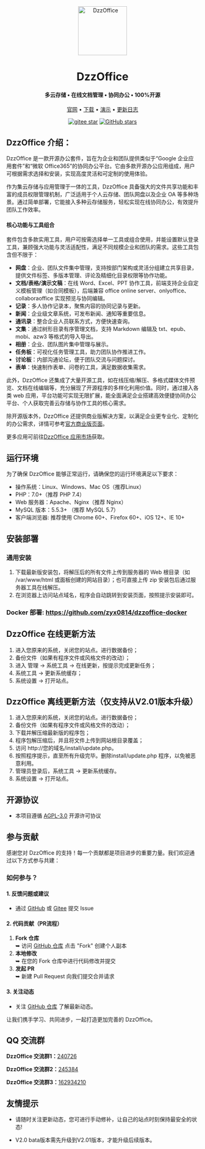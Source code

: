 ﻿<div align="center">
<img src="./static/image/common/logo.png" width="128px" alt="DzzOffice" />

# DzzOffice
<h4 align="center">多云存储 • 在线文档管理 • 协同办公 • 100%开源</h4>
<p align="center">
  <a href="http://dzzoffice.com" target="_blank">官网</a> •
  <a href="http://dzzoffice.com" target="_blank">下载</a> •
  <a href="http://demo.dzzoffice.com" target="_blank">演示</a>  • 
  <a href="./UPDATE.md" target="_blank">更新日志</a>
</p>
<p align="center">
  <a target="_blank" href="https://gitee.com/zyx0814/dzzoffice/stargazers"><img src="https://gitee.com/zyx0814/dzzoffice/badge/star.svg?theme=dark" alt='gitee star'/></a>
  <a target="_blank" href="https://github.com/zyx0814/dzzoffice/stargazers"><img alt="GitHub stars" src="https://img.shields.io/github/stars/zyx0814/dzzoffice?style=social"></a>
</p>
</div>

## DzzOffice 介绍：

DzzOffice 是一款开源办公套件，旨在为企业和团队提供类似于“Google 企业应用套件”和“微软 Office365”的协同办公平台。它由多款开源办公应用组成，用户可根据需求选择和安装，实现高度灵活和可定制的使用体验。

作为集云存储与应用管理于一体的工具，DzzOffice 具备强大的文件共享功能和丰富的成员权限管理机制，广泛适用于个人云存储、团队网盘以及企业 OA 等多种场景。通过简单部署，它能接入多种云存储服务，轻松实现在线协同办公，有效提升团队工作效率。

#### 核心功能与工具组合
套件包含多款实用工具，用户可按需选择单一工具或组合使用，并能设置默认登录工具，兼顾强大功能与灵活适配性，满足不同规模企业和团队的需求。这些工具包含但不限于：
- **网盘**：企业、团队文件集中管理，支持按部门架构或灵活分组建立共享目录，提供文件标签、多版本管理、评论及精细化目录权限等协作功能。
- **文档/表格/演示文稿**：在线 Word、Excel、PPT 协作工具，前端支持企业自定义模板管理（如合同模板），后端兼容 office online server、onlyoffice、collaboraoffice 实现预览与协同编辑。
- **记录**：多人协作记录本，聚焦内容的协同记录与更新。
- **新闻**：企业级文章系统，可发布新闻、通知等重要信息。
- **通讯录**：整合企业人员联系方式，方便快速查询。
- **文集**：通过树形目录有序管理文档，支持 Markdown 编辑及 txt、epub、mobi、azw3 等格式的导入导出。
- **相册**：企业、团队图片集中管理与展示。
- **任务板**：可视化任务管理工具，助力团队协作推进工作。
- **讨论板**：内部沟通论坛，便于团队交流与问题探讨。
- **表单**：快速制作表单、问卷的工具，满足数据收集需求。

此外，DzzOffice 还集成了大量开源工具，如在线压缩/解压、多格式媒体文件预览、文档在线编辑等，充分展现了开源程序的多样化利用价值。同时，通过接入各类 web 应用，平台功能可实现无限扩展，能全面满足企业搭建高效便捷协同办公平台、个人获取完善云存储与协作工具的核心需求。

除开源版本外，DzzOffice 还提供商业版解决方案，以满足企业更专业化、定制化的办公需求，详情可参考[官方商业版页面](http://www.dzzoffice.com/business.html)。

更多应用可前往[DzzOffice 应用市场](http://www.dzzoffice.com/index.php?mod=dzzmarket)获取。

## 运行环境
为了确保 DzzOffice 能够正常运行，请确保您的运行环境满足以下要求：
- 操作系统：Linux、Windows、Mac OS（推荐Linux）
- PHP：7.0+（推荐 PHP 7.4）
- Web 服务器：Apache、Nginx（推荐 Nginx）
- MySQL 版本：5.5.3+ （推荐 MySQL 5.7）
- 客户端浏览器: 推荐使用 Chrome 60+、Firefox 60+、iOS 12+、IE 10+

## 安装部署

### 通用安装
1. 下载最新版安装包，将解压后的所有文件上传到服务器的 Web 根目录（如 /var/www/html 或面板创建的网站目录）；也可直接上传 zip 安装包后通过服务器工具在线解压。
2. 在浏览器上访问站点域名，程序会自动跳转到安装页面，按照提示安装即可。

### Docker 部署: https://github.com/zyx0814/dzzoffice-docker

## DzzOffice 在线更新方法

1. 进入您原来的系统，关闭您的站点。进行数据备份；
2. 备份文件（如果有程序文件或风格文件的改动）；
3. 进入 管理 -> 系统工具 -> 在线更新，按提示完成更新任务；
4. 系统工具 -> 更新系统缓存；
5. 系统设置 -> 打开站点。

## DzzOffice 离线更新方法（仅支持从V2.01版本升级）

1. 进入您原来的系统，关闭您的站点。进行数据备份；
2. 备份文件（如果有程序文件或风格文件的改动）；
3. 下载并解压缩最新版的程序包；
4. 程序包解压缩后，并且将文件上传到网站根目录覆盖；
5. 访问 http://您的域名/install/update.php。
6. 按照程序提示，直至所有升级完毕。删除install/update.php 程序，以免被恶意利用。
7. 管理员登录后，系统工具 -> 更新系统缓存。
8. 系统设置 -> 打开站点。

## 开源协议

* 本项目遵循 [AGPL-3.0](http://www.dzzoffice.com/licenses/license.txt) 开源许可协议

## 参与贡献

感谢您对 DzzOffice 的支持！每一个贡献都是项目进步的重要力量。我们欢迎通过以下方式参与共建：

### 如何参与？
#### 1. 反馈问题或建议
   - 通过 [GitHub](https://github.com/zyx0814/dzzoffice/) 或 [Gitee](https://gitee.com/zyx0814/dzzoffice/) 提交 Issue

#### 2. 代码贡献（PR流程）
   1. **Fork 仓库**  
      ➥ 访问 [GitHub 仓库](https://github.com/zyx0814/dzzoffice/) 点击 "Fork" 创建个人副本
   2. **本地修改**  
      ➥ 在您的 Fork 仓库中进行代码修改并提交
   3. **发起 PR**  
      ➥ 新建 Pull Request 向我们提交合并请求

#### 3. 关注动态
   - 关注 [GitHub 仓库](https://github.com/zyx0814/dzzoffice/) 了解最新动态。

让我们携手学习、共同进步，一起打造更加完善的 DzzOffice。

## QQ 交流群
**DzzOffice 交流群1：**[240726](https://qm.qq.com/q/gPvj9eNCAo "240726")

**DzzOffice 交流群2：**[245384](https://qm.qq.com/q/lwXQmUiI5G "245384")

**DzzOffice 交流群3：**[162934210](https://qm.qq.com/q/eHn2SHMiUS "162934210")

## 友情提示
- 请随时关注更新动态，您可进行手动修补，让自己的站点时刻保持最安全的状态!

- V2.0 bata版本需先升级到V2.01版本，才能升级后续版本。